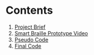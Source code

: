 #   Contents
1. [Project Brief](https://github.com/carbonvibes/Projects/blob/Smart-Braille/Conceptualisation_10b-2.pdf)
2. [Smart Braille Prototype Video](https://youtu.be/dRJUgBnrWw8)
3. [Pseudo Code](https://github.com/carbonvibes/Projects/blob/Smart-Braille/Pseudo_Code.py)
4. [Final Code](https://github.com/carbonvibes/Projects/blob/Smart-Braille/CODE_FINAL.ino)
